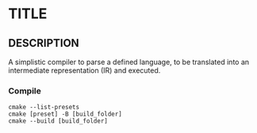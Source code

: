 # TITLE #

## DESCRIPTION
A simplistic compiler to parse a defined language, to be translated into an intermediate representation (IR) and executed.

### Compile
```
cmake --list-presets
cmake [preset] -B [build_folder]
cmake --build [build_folder]
```
